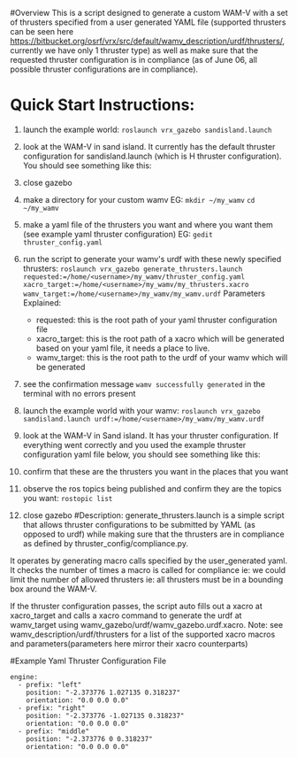 #Overview
This is a script designed to generate a custom WAM-V with a set of thrusters specified from a user generated YAML file (supported thrusters can be seen here https://bitbucket.org/osrf/vrx/src/default/wamv_description/urdf/thrusters/, currently we have only 1 thruster type) as well as make sure that the requested thruster configuration is in compliance (as of June 06, all possible thruster configurations are in compliance).

# Quick Start Instructions:
1. launch the example world:
```roslaunch vrx_gazebo sandisland.launch```
2. look at the WAM-V in sand island. It currently has the default thruster configuration for sandisland.launch (which is H thruster configuration). You should see something like this:

3. close gazebo
4. make a directory for your custom wamv EG:
```mkdir ~/my_wamv```
```cd ~/my_wamv```

5. make a yaml file of the thrusters you want and where you want them (see example yaml thruster configuration) EG:
```gedit thruster_config.yaml```

6. run the script to generate your wamv's urdf with these newly specified thrusters:
```roslaunch vrx_gazebo generate_thrusters.launch requested:=/home/<username>/my_wamv/thruster_config.yaml xacro_target:=/home/<username>/my_wamv/my_thrusters.xacro wamv_target:=/home/<username>/my_wamv/my_wamv.urdf```
Parameters Explained:
    * requested:
this is the root path of your yaml thruster configuration file
    * xacro_target:
this is the root path of a xacro which will be generated based on your yaml file, it needs a place to live.
     * wamv_target:
this is the root path to the urdf of your wamv which will be generated
7. see the confirmation message ```wamv successfully generated``` in the terminal with no errors present
8. launch the example world with your wamv:
```roslaunch vrx_gazebo sandisland.launch urdf:=/home/<username>/my_wamv/my_wamv.urdf```
9. look at the WAM-V in Sand island. It has your thruster configuration. If everything went correctly and you used the example thruster configuration yaml file below, you should see something like this:

10. confirm that these are the thrusters you want in the places that you want
11. observe the ros topics being published and confirm they are the topics you want:
```rostopic list```
12. close gazebo
#Description:
generate_thrusters.launch is a simple script that allows thruster configurations to be submitted by YAML (as opposed to urdf) while making sure that the thrusters are in compliance as defined by thruster_config/compliance.py.

It operates by generating macro calls specified by the user_generated yaml. It checks the number of times a macro is called for compliance ie: we could limit the number of allowed thrusters ie: all thrusters must be in a bounding box around the WAM-V. 
	
If the thruster configuration passes, the script auto fills out a xacro at xacro_target and calls a xacro command to generate the urdf at wamv_target using wamv_gazebo/urdf/wamv_gazebo.urdf.xacro.
Note:
see wamv_description/urdf/thrusters for a list of the supported xacro macros and parameters(parameters here mirror their xacro counterparts)

#Example Yaml Thruster Configuration File
```
engine:
  - prefix: "left"
    position: "-2.373776 1.027135 0.318237"
    orientation: "0.0 0.0 0.0"
  - prefix: "right"
    position: "-2.373776 -1.027135 0.318237"
    orientation: "0.0 0.0 0.0"
  - prefix: "middle"
    position: "-2.373776 0 0.318237"
    orientation: "0.0 0.0 0.0"
```